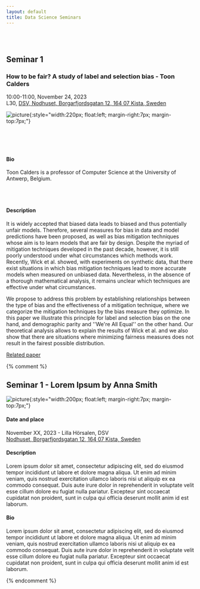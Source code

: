 ```yaml
---
layout: default
title: Data Science Seminars
---
```


<br><br>

## Seminar 1 
### How to be fair? A study of label and selection bias - Toon Calders


10:00-11:00, November 24, 2023 
<br>L30, [DSV, Nodhuset, Borgarfjordsgatan 12, 164 07 Kista, Sweden](https://www.su.se/institutionen-for-data-och-systemvetenskap/om-institutionen/hitta-till-oss)

![picture]{:style="width:220px; float:left; margin-right:7px; margin-top:7px;"}

<!-- Edit link to image below -->
[picture]: https://media.licdn.com/dms/image/C5603AQFRVQjygEbscw/profile-displayphoto-shrink_800_800/0/1516824054195?e=1704931200&v=beta&t=tW7xUf4HkK8BPSxfHJQn3xbSJ9LWgOW50RBlB_Z6CgM

<br><br><br>

#### Bio

Toon Calders is a professor of Computer Science at the University of Antwerp, Belgium. 

<br><br>

#### Description

It is widely accepted that biased data leads to biased and thus potentially unfair models. Therefore, several measures for bias in data and model predictions have been proposed, as well as bias mitigation techniques whose aim is to learn models that are fair by design. Despite the myriad of mitigation techniques developed in the past decade, however, it is still poorly understood under what circumstances which methods work. Recently, Wick et al. showed, with experiments on synthetic data, that there exist situations in which bias mitigation techniques lead to more accurate models when measured on unbiased data. Nevertheless, in the absence of a thorough mathematical analysis, it remains unclear which techniques are effective under what circumstances.

We propose to address this problem by establishing relationships between the type of bias and the effectiveness of a mitigation technique, where we categorize the mitigation techniques by the bias measure they optimize. In this paper we illustrate this principle for label and selection bias on the one hand, and demographic parity and ''We're All Equal'' on the other hand. Our theoretical analysis allows to explain the results of Wick et al. and we also show that there are situations where minimizing fairness measures does not result in the fairest possible distribution.

[Related paper](https://link.springer.com/article/10.1007/s10994-023-06401-1)







<!-- COMMENTED TEMPLATE IS BELOW -->
{% comment %}
<!-- <<<<<<<<<<<<>>>>>>>>>>>> -->

## Seminar 1 - Lorem Ipsum by Anna Smith

![picture]{:style="width:200px; float:left; margin-right:7px; margin-top:7px;"}

<!-- Edit link to image below -->
[picture]: https://i.pinimg.com/originals/b5/e6/d6/b5e6d6c39a235e9f7b2ec8ef12ee565d.jpg

#### Date and place

November XX, 2023 - Lilla Hörsalen, DSV
<br>[Nodhuset, Borgarfjordsgatan 12, 164 07 Kista, Sweden](https://www.su.se/institutionen-for-data-och-systemvetenskap/om-institutionen/hitta-till-oss)

#### Description

Lorem ipsum dolor sit amet, consectetur adipiscing elit, sed do eiusmod tempor incididunt ut labore et dolore magna aliqua. Ut enim ad minim veniam, quis nostrud exercitation ullamco laboris nisi ut aliquip ex ea commodo consequat. Duis aute irure dolor in reprehenderit in voluptate velit esse cillum dolore eu fugiat nulla pariatur. Excepteur sint occaecat cupidatat non proident, sunt in culpa qui officia deserunt mollit anim id est laborum.

#### Bio

Lorem ipsum dolor sit amet, consectetur adipiscing elit, sed do eiusmod tempor incididunt ut labore et dolore magna aliqua. Ut enim ad minim veniam, quis nostrud exercitation ullamco laboris nisi ut aliquip ex ea commodo consequat. Duis aute irure dolor in reprehenderit in voluptate velit esse cillum dolore eu fugiat nulla pariatur. Excepteur sint occaecat cupidatat non proident, sunt in culpa qui officia deserunt mollit anim id est laborum.

<!-- <<<<<<<<<<<<>>>>>>>>>>>> -->
{% endcomment %}